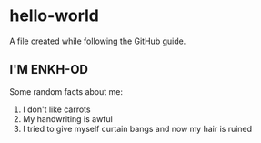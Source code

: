# hello-world
A file created while following the GitHub guide.
## **I'M ENKH-OD**
Some random facts about me:
1. I don't like carrots
2. My handwriting is awful
3. I tried to give myself curtain bangs and now my hair is ruined
